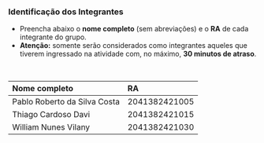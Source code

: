 
### Identificação dos Integrantes

- Preencha abaixo o **nome completo** (sem abreviações) e o **RA** de cada integrante do grupo.
- **Atenção:** somente serão considerados como integrantes aqueles que tiverem ingressado na atividade com, no máximo, **30 minutos de atraso**.

<br>

| Nome completo | RA |
|:--------------|:---|
|Pablo Roberto da Silva Costa |2041382421005|
|Thiago Cardoso Davi          |2041382421015|
|William Nunes Vilany         |2041382421030|
